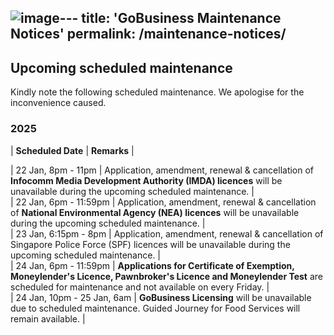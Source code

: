![image](https://github.com/user-attachments/assets/f34fc9ce-2c74-425f-9a3f-7e3ee5095a05)---
title: 'GoBusiness Maintenance Notices'
permalink: /maintenance-notices/
---

## Upcoming scheduled maintenance

Kindly note the following scheduled maintenance. We apologise for the inconvenience caused. 


### 2025 

| **Scheduled Date** | **Remarks** |  


 
| 22 Jan, 8pm - 11pm | Application, amendment, renewal & cancellation of **Infocomm Media Development Authority (IMDA) licences** will be unavailable during the upcoming scheduled maintenance. |   
| 22 Jan, 6pm - 11:59pm | Application, amendment, renewal & cancellation of **National Environmental Agency (NEA) licences** will be unavailable during the upcoming scheduled maintenance. |       
| 23 Jan, 6:15pm - 8pm | Application, amendment, renewal & cancellation of Singapore Police Force (SPF) licences will be unavailable during the upcoming scheduled maintenance. |      
| 24 Jan, 6pm - 11:59pm | **Applications for Certificate of Exemption, Moneylender's Licence, Pawnbroker's Licence and Moneylender Test** are scheduled for maintenance and not available on every Friday. |  
| 24 Jan, 10pm - 25 Jan, 6am | **GoBusiness Licensing** will be unavailable due to scheduled maintenance. Guided Journey for Food Services will remain available. |   



<script src="/jquery/jquery.min.js"></script> <script src="/jquery/resize-tables.js"></script>
